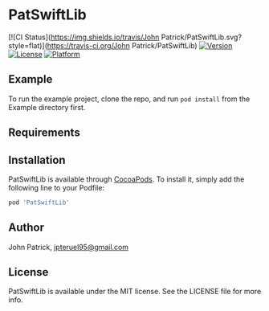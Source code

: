 # PatSwiftLib

[![CI Status](https://img.shields.io/travis/John Patrick/PatSwiftLib.svg?style=flat)](https://travis-ci.org/John Patrick/PatSwiftLib)
[![Version](https://img.shields.io/cocoapods/v/PatSwiftLib.svg?style=flat)](https://cocoapods.org/pods/PatSwiftLib)
[![License](https://img.shields.io/cocoapods/l/PatSwiftLib.svg?style=flat)](https://cocoapods.org/pods/PatSwiftLib)
[![Platform](https://img.shields.io/cocoapods/p/PatSwiftLib.svg?style=flat)](https://cocoapods.org/pods/PatSwiftLib)

## Example

To run the example project, clone the repo, and run `pod install` from the Example directory first.

## Requirements

## Installation

PatSwiftLib is available through [CocoaPods](https://cocoapods.org). To install
it, simply add the following line to your Podfile:

```ruby
pod 'PatSwiftLib'
```

## Author

John Patrick, jpteruel95@gmail.com

## License

PatSwiftLib is available under the MIT license. See the LICENSE file for more info.
